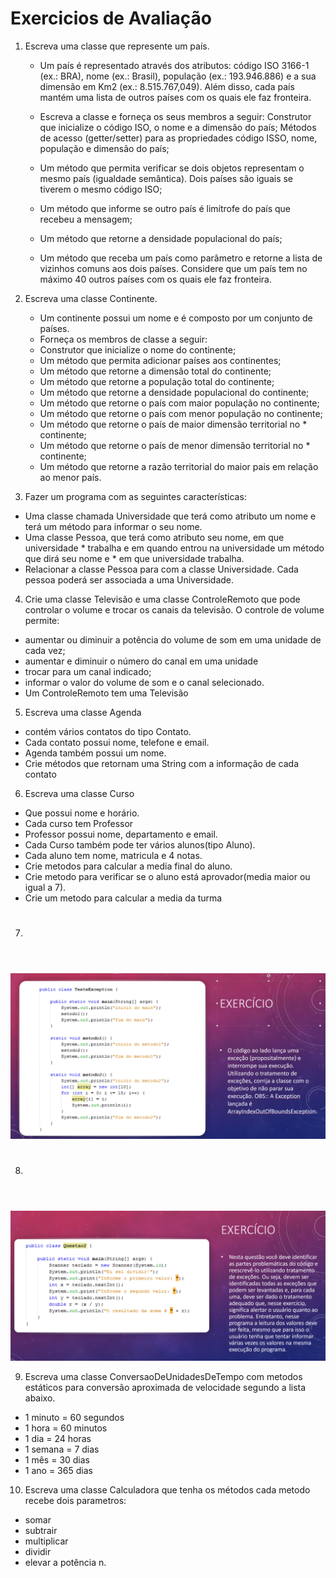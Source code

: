 # Exercicios de Avaliação


1. Escreva uma classe que represente um país. 
    * Um país é representado através dos atributos: código ISO 3166-1 (ex.: BRA), nome (ex.: Brasil), população (ex.: 193.946.886) e a sua dimensão em Km2 (ex.: 8.515.767,049). Além disso, cada país mantém uma lista de outros países com os quais ele faz fronteira. 
  
    * Escreva a classe e forneça os seus membros a seguir: 
    Construtor que inicialize o código ISO, o nome e a dimensão do país;
    Métodos de acesso (getter/setter) para as propriedades código ISSO, nome, população e dimensão do país; 
   *  Um método que permita verificar se dois objetos representam o mesmo país (igualdade semântica). Dois países são iguais se tiverem o mesmo código ISO;
   * Um método que informe se outro país é limítrofe do país que recebeu a mensagem;
   * Um método que retorne a densidade populacional do país; 
   * Um método que receba um país como parâmetro e retorne a lista de vizinhos comuns aos dois países. Considere que um país tem no máximo 40 outros países com os quais ele faz fronteira.

2. Escreva uma classe Continente. 
    * Um continente possui um nome e é composto por um conjunto de países. 
    * Forneça os membros de classe a seguir: 
    * Construtor que inicialize o nome do continente; 
    * Um método que permita adicionar países aos continentes; 
    * Um método que retorne a dimensão total do continente; 
    * Um método que retorne a população total do continente;
    * Um método que retorne a densidade populacional do continente; 
    * Um método que retorne o país com maior população no continente; 
    * Um método que retorne o país com menor população no continente; 
    * Um método que retorne o país de maior dimensão territorial no * continente; 
    * Um método que retorne o país de menor dimensão territorial no * continente; 
    * Um método que retorne a razão territorial do maior pais em relação ao menor país.


3. Fazer um programa com as seguintes características:

* Uma classe chamada Universidade que terá como atributo um nome e terá um  método para informar o seu nome. 
* Uma classe Pessoa, que terá como atributo seu nome, em que universidade * trabalha e em quando entrou na universidade um método que dirá seu nome e * em que universidade trabalha. 
* Relacionar a classe Pessoa para com a classe Universidade. Cada pessoa poderá ser associada a uma Universidade. 

4. Crie uma classe Televisão e uma classe ControleRemoto que pode controlar o volume e trocar os canais da televisão. O controle de volume permite:

* aumentar ou diminuir a potência do volume de som em uma unidade de cada vez;
* aumentar e diminuir o número do canal em uma unidade
* trocar para um canal indicado;
* informar o valor do volume de som e o canal selecionado.
* Um ControleRemoto tem uma Televisão

5. Escreva uma classe Agenda
 
* contém vários contatos do tipo Contato.
* Cada contato possui nome, telefone e email.
* Agenda também possui um nome.
* Crie métodos que retornam uma String com a informação de cada contato

6. Escreva uma classe Curso

* Que possui nome e horário.
* Cada curso tem Professor
* Professor possui nome, departamento e email.
* Cada Curso também pode ter vários alunos(tipo Aluno).
* Cada aluno tem nome, matricula e 4 notas.
* Crie metodos para calcular a media final do aluno. 
* Crie metodo para verificar se o aluno está aprovador(media maior ou igual a 7).
* Crie um metodo para calcular a media da turma

7. <h1 align="center">
  <br>
  <img src="Exercicio-7.png" width="600">
  <br>
</h1> 

8.  <h1 align="center">
  <br>
  <img src="Exercicio-8.png" width="600">
  <br>
</h1> 

9. Escreva uma classe ConversaoDeUnidadesDeTempo com metodos estáticos para conversão aproximada de velocidade segundo a lista abaixo.

* 1 minuto = 60 segundos
* 1 hora = 60 minutos
* 1 dia = 24 horas
* 1 semana = 7 dias
* 1 mês = 30 dias
* 1 ano = 365 dias

10. Escreva uma classe Calculadora que tenha os métodos cada metodo recebe dois parametros: 

* somar
* subtrair
* multiplicar
* dividir
* elevar a potência n.
  